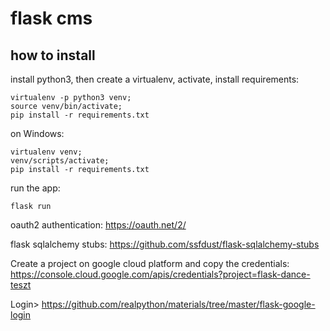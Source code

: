 
# flask cms

## how to install

install python3, then create a virtualenv, activate, install requirements:

```
virtualenv -p python3 venv;
source venv/bin/activate;
pip install -r requirements.txt
```

on Windows:
```
virtualenv venv;
venv/scripts/activate;
pip install -r requirements.txt
```

run the app:

```
flask run
```

oauth2 authentication:
https://oauth.net/2/

flask sqlalchemy stubs:
https://github.com/ssfdust/flask-sqlalchemy-stubs


Create a project on google cloud platform and copy the credentials:
https://console.cloud.google.com/apis/credentials?project=flask-dance-teszt


Login>
https://github.com/realpython/materials/tree/master/flask-google-login

